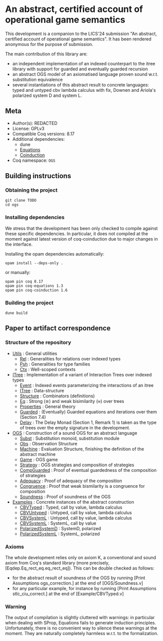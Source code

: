 # An abstract, certified account of operational game semantics

This development is a companion to the LICS'24 submission "An abstract, certified account of operational game semantics".
It has been rendered anonymous for the purpose of submission.

The main contribution of this library are:
- an independent implementation of an indexed counterpart to the itree library with support for guarded and eventually guarded recursion
- an abstract OGS model of an axiomatised language proven sound w.r.t. substitution equivalence
- several instantiations of this abstract result to concrete languages: typed and untyped cbv lambda calculus with fix, Downen and Ariola's polarized system D and system L.

## Meta

- Author(s): REDACTED
- License:  GPLv3
- Compatible Coq versions: 8.17
- Additional dependencies:
  - dune
  - [Equations](https://github.com/mattam82/Coq-Equations)
  - [Coinduction](https://github.com/damien-pous/coinduction)
- Coq namespace: `OGS`

## Building instructions

### Obtaining the project

```shell
git clone TODO
cd ogs
```

### Installing dependencies

We stress that the development has been only checked to compile against these specific dependencies.
In particular, it does not compiled at the moment against latest version of coq-coinduction due to major changes in the interface.

Installing the opam dependencies automatically:
```shell
opam install --deps-only .
```
or manually:
```shell
opam pin coq 8.17
opam pin coq-equations 1.3
opam pin coq-coinduction 1.6
```

### Building the project

```shell
dune build
```

## Paper to artifact correspondence

### Structure of the repository

- [Utils](./theories/Utils/) : General utilities
  + [Rel](./theories/Utils/Rel.v) : Generalities for relations over indexed types
  + [Psh](./theories/Utils/Psh.v) : Generalities for type families
  + [Ctx](./theories/Utils/Ctx.v) : Well-scoped contexts
- [ITree](./theories/ITree/) : Implementation of a variant of Interaction Trees over indexed types
  + [Event](./theories/ITree/EVent.v) : Indexed events parameterizing the interactions of an itree
  + [ITree](./theories/ITree/ITree.v) : Data-structure
  + [Structure](./theories/ITree/Structure.v) : Combinators (definitions)
  + [Eq](./theories/ITree/Eq.v) : Strong (≅) and weak bisimilarity (≈) over trees
  + [Properties](./theories/ITree/Properties.v) : General theory
  + [Guarded](./theories/ITree/Guarded.v) : (Eventually) Guarded equations and iterations over them (Section 7.4)
  + [Delay](./theories/ITree/Delay.v) : The Delay Monad (Section 1, Remark 1) is taken as the type of trees over the empty signature in the development.
- [OGS](./theories/OGS/) : Construction of a sound OGS for an abstract language
  + [Subst](./theories/OGS/Subst.v) : Substitution monoid, substitution module
  + [Obs](./theories/OGS/Obs.v) : Observation Structure
  + [Machine](./theories/Machine.v) : Evaluation Structure, finishing the definition of the abstract machine
  + [Game](./theories/OGS/Game.v) : OGS game
  + [Strategy](./theories/OGS/Strategy.v) : OGS strategies and composition of strategies
  + [CompGuarded](./theories/OGS/CompGuarded.v) : Proof of eventual guardedness of the composition of strategies
  + [Adequacy](./theories/OGS/Adequacy.v) : Proof of adequacy of the composition
  + [Congruence](./theories/OGS/Congruence.v) : Proof that weak bismilarity is a congruence for composition
  + [Soundness](./theories/OGS/Soundness.v) : Proof of soundness of the OGS
- [Examples](./theories/Examples/) : Concrete instances of the abstract construction
  + [CBVTyped](./theories/Examples/Lambda/CBVTyped.v) : Typed, call by value, lambda calculus
  + [CBVUntyped](./theories/Examples/Lambda/CBVUntyped.v) : Untyped, call by value, lambda calculus
  + [CBVSystemL](./theories/Examples/Lambda/CBVUntyped.v) : Untyped, call by value, lambda calculus
  + [CBVSystemL](./theories/Examples/Mu/CBVSystemL.v) : SystemL, call by value
  + [PolarizedSystemD](./theories/Examples/Mu/PolarizedSystemD.v) : SystemD, polarized
  + [PolarizedSystemL](./theories/Examples/Mu/PolyrizedSystemL.v) : SystemL, polarized

### Axioms

The whole development relies only on axiom K, a conventional and sound axiom from Coq's standard library (more precisely, [Eqdep.Eq_rect_eq.eq_rect_eq]).
This can be double checked as follows:
- for the abstract result of soundness of the OGS by running [Print Assumptions ogs_correction.] at the end of [OGS/Soundness.v]
- for any particular example, for instance by running [Print Assumptions stlc_ciu_correct.] at the end of [Example/CBVTyped.v]

### Warning

The output of compilation is slightly cluttered with warnings: in particular when dealing with SProp, Equations fails to generate induction principles. Unfortunately, there is no convenient way to silence these warnings at the moment. They are naturally completely harmless w.r.t. to the formalization.

